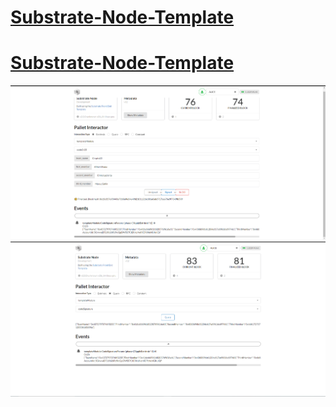 
# [Substrate-Node-Template](./Substrate-Node-Template)
# [Substrate-Node-Template](./Substrate-Front-End-Template)
<p align="center">
  <img src="frontend.png">
  
  <img src="frontend2.png">  
  
  </p>
